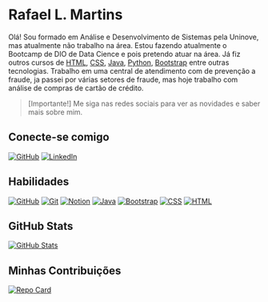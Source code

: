 # Rafael L. Martins
Olá! Sou formado em Análise e Desenvolvimento de Sistemas pela Uninove, mas atualmente não trabalho na área. Estou fazendo atualmente o Bootcamp de DIO de Data Cience e pois pretendo atuar na área.
Já fiz outros cursos de [HTML](https://lms.ev.org.br/mpls/Web/Lms/Student/PrintCertificateDialog.aspx?%2fQKfjE6wju2jCjRC52%2fUZtcHymYyBhzf), [CSS](https://lms.ev.org.br/mpls/Web/Lms/Student/PrintCertificateDialog.aspx?%2fQKfjE6wju2xg%2btVNE%2fdzBkGj748il47), [Java](https://www.dio.me/certificate/7D1AD735/share), [Python](https://lms.ev.org.br/mpls/Web/Lms/Student/PrintCertificateDialog.aspx?%2fQKfjE6wju1b2lAdNogHUE393Prm2ETZ), [Bootstrap](https://www.dio.me/certificate/5B50C454/share) entre outras tecnologias.
Trabalho em uma central de atendimento com de prevenção a fraude, ja passei por várias setores de fraude, mas hoje trabalho com análise de compras de cartão de crédito.

> [Importante!]
> Me siga nas redes sociais para ver as novidades e saber mais sobre mim.

## Conecte-se comigo
[![GitHub](https://img.shields.io/badge/GitHub-black?style=for-the-badge&logo=github&logoColor=fff)](https://github.com/RafaelLMartins?tab=repositories)   [![LinkedIn](https://img.shields.io/badge/LinkedIn-0077B5?style=for-the-badge&logo=linkedin&logoColor=fff)](https://www.linkedin.com/in/rafael-luis-martins-096034a3/)

## Habilidades
[![GitHub](https://img.shields.io/badge/GitHub-black?style=for-the-badge&logo=github&logoColor=fff)](https://www.dio.me/certificate/342AD251/share) [![Git](https://img.shields.io/badge/Git-%23ff4f2e?style=for-the-badge&logo=git&logoColor=white)](https://www.dio.me/certificate/342AD251/share) [![Notion](https://img.shields.io/badge/Notion-%23000000?style=for-the-badge&logo=notion&logoColor=white)](https://www.dio.me/certificate/9FDB91CF/share) [![Java](https://img.shields.io/badge/Java-%23FF8200?style=for-the-badge&logo=java&logoColor=white)](https://www.dio.me/certificate/7D1AD735/share) [![Bootstrap](https://img.shields.io/badge/Bootstrap-%237952B3?style=for-the-badge&logo=bootstrap&logoColor=white)](https://www.dio.me/certificate/5B50C454/share) [![CSS](https://img.shields.io/badge/CSS-%231572B6?style=for-the-badge&logo=css3&logoColor=white)](https://www.dio.me/certificate/9D9319A7/share) [![HTML](https://img.shields.io/badge/HTML-%23E34F26?style=for-the-badge&logo=html5&logoColor=white)](https://www.dio.me/certificate/9D9319A7/share)
## GitHub Stats

[![GitHub Stats](https://github-readme-stats.vercel.app/api?username=RafaelLMartins&theme=github_dark&bg_color=ADD8E6&border_color=000000&show_icons=true&icon_color=000000&title_color=ffffff&text_color=ffffff&hide_title=false)](https://github.com/RafaelLMartins)

## Minhas Contribuições

[![Repo Card](https://github-readme-stats.vercel.app/api/pin/?username=RafaelLMartins&repo=dio-lab-open-source&bg_color=ADD8E6&border_color=000000&show_icons=true&icon_color=000000&title_color=ffffff&text_color=ffffff)](https://github.com/RafaelLMartins/dio-lab-open-source)





